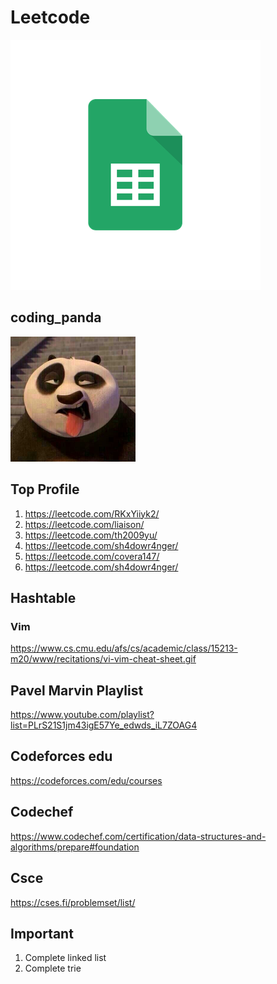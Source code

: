 # Leetcode

[![Leetcode graph](./resources/google_sheets.png)](https://docs.google.com/spreadsheets/u/1/d/1MOBBXj3xHD-7wTsjtUUwnG9iHdpPtZemUzP71UioB1Y/edit?ouid=107707195042452739134&usp=sheets_home&ths=true)

## coding_panda

[![Leetcode graph](./resources/avatar_1606549821.png)](https://leetcode.com/c0ding_panda/)

## Top Profile

1. https://leetcode.com/RKxYiiyk2/
2. https://leetcode.com/liaison/
3. https://leetcode.com/th2009yu/
4. https://leetcode.com/sh4dowr4nger/
5. https://leetcode.com/covera147/
6. https://leetcode.com/sh4dowr4nger/

## Hashtable

### Vim 
https://www.cs.cmu.edu/afs/cs/academic/class/15213-m20/www/recitations/vi-vim-cheat-sheet.gif


## Pavel Marvin Playlist
https://www.youtube.com/playlist?list=PLrS21S1jm43igE57Ye_edwds_iL7ZOAG4

## Codeforces edu
https://codeforces.com/edu/courses

## Codechef 
https://www.codechef.com/certification/data-structures-and-algorithms/prepare#foundation
## Csce
https://cses.fi/problemset/list/

## Important
1. Complete linked list
2. Complete trie